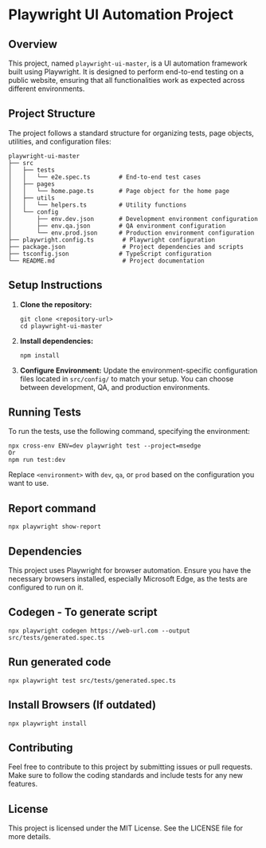 # Playwright UI Automation Project

## Overview
This project, named `playwright-ui-master`, is a UI automation framework built using Playwright. It is designed to perform end-to-end testing on a public website, ensuring that all functionalities work as expected across different environments.

## Project Structure
The project follows a standard structure for organizing tests, page objects, utilities, and configuration files:

```
playwright-ui-master
├── src
│   ├── tests
│   │   └── e2e.spec.ts        # End-to-end test cases
│   ├── pages
│   │   └── home.page.ts       # Page object for the home page
│   ├── utils
│   │   └── helpers.ts         # Utility functions
│   └── config
│       ├── env.dev.json       # Development environment configuration
│       ├── env.qa.json        # QA environment configuration
│       └── env.prod.json      # Production environment configuration
├── playwright.config.ts        # Playwright configuration
├── package.json                # Project dependencies and scripts
├── tsconfig.json              # TypeScript configuration
└── README.md                   # Project documentation
```

## Setup Instructions
1. **Clone the repository:**
   ```
   git clone <repository-url>
   cd playwright-ui-master
   ```

2. **Install dependencies:**
   ```
   npm install
   ```

3. **Configure Environment:**
   Update the environment-specific configuration files located in `src/config/` to match your setup. You can choose between development, QA, and production environments.

## Running Tests
To run the tests, use the following command, specifying the environment:
```
npx cross-env ENV=dev playwright test --project=msedge
Or
npm run test:dev
```
Replace `<environment>` with `dev`, `qa`, or `prod` based on the configuration you want to use.

## Report command
```
npx playwright show-report

```
## Dependencies
This project uses Playwright for browser automation. Ensure you have the necessary browsers installed, especially Microsoft Edge, as the tests are configured to run on it.

## Codegen - To generate script
```
npx playwright codegen https://web-url.com --output src/tests/generated.spec.ts
```

## Run generated code
```
npx playwright test src/tests/generated.spec.ts
```

## Install Browsers (If outdated)
```
npx playwright install
```
## Contributing
Feel free to contribute to this project by submitting issues or pull requests. Make sure to follow the coding standards and include tests for any new features.

## License
This project is licensed under the MIT License. See the LICENSE file for more details.